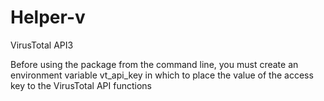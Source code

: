 # Helper-v
VirusTotal API3

Before using the package from the command line, you must create an environment variable vt_api_key in which to place the value of the access key to the VirusTotal API functions
